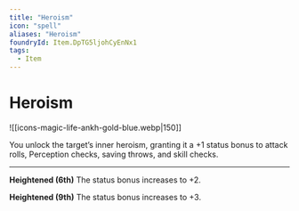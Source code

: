 ```yaml
---
title: "Heroism"
icon: "spell"
aliases: "Heroism"
foundryId: Item.DpTG5ljohCyEnNx1
tags:
  - Item
---
```


# Heroism
![[icons-magic-life-ankh-gold-blue.webp|150]]

You unlock the target’s inner heroism, granting it a +1 status bonus to attack rolls, Perception checks, saving throws, and skill checks.

* * *

**Heightened (6th)** The status bonus increases to +2.

**Heightened (9th)** The status bonus increases to +3.


